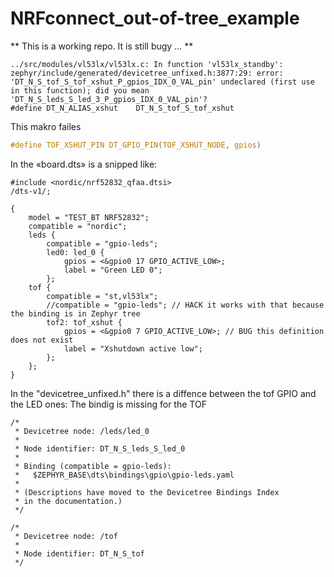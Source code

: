# NRFconnect_out-of-tree_example

** This is a working repo. It is still bugy ... ** 

```
../src/modules/vl53lx/vl53lx.c: In function 'vl53lx_standby':
zephyr/include/generated/devicetree_unfixed.h:3877:29: error: 'DT_N_S_tof_S_tof_xshut_P_gpios_IDX_0_VAL_pin' undeclared (first use in this function); did you mean 'DT_N_S_leds_S_led_3_P_gpios_IDX_0_VAL_pin'?
#define DT_N_ALIAS_xshut    DT_N_S_tof_S_tof_xshut
```

This makro failes
``` c
#define TOF_XSHUT_PIN DT_GPIO_PIN(TOF_XSHUT_NODE, gpios)
```

In the «board.dts» is a snipped like:

```
#include <nordic/nrf52832_qfaa.dtsi>
/dts-v1/;

{
    model = "TEST_BT NRF52832";
	compatible = "nordic";
    leds {
        compatible = "gpio-leds";
	    led0: led_0 {
	        gpios = <&gpio0 17 GPIO_ACTIVE_LOW>;
	        label = "Green LED 0";
        };
    tof {
        compatible = "st,vl53lx";
        //compatible = "gpio-leds"; // HACK it works with that because the binding is in Zephyr tree
        tof2: tof_xshut {
		    gpios = <&gpio0 7 GPIO_ACTIVE_LOW>; // BUG this definition does not exist
		    label = "Xshutdown active low";
	    };
    };
}
```

In the "devicetree_unfixed.h" there is a diffence between the tof GPIO and the LED ones:
The bindig is missing for the TOF

```
/*
 * Devicetree node: /leds/led_0
 *
 * Node identifier: DT_N_S_leds_S_led_0
 *
 * Binding (compatible = gpio-leds):
 *   $ZEPHYR_BASE\dts\bindings\gpio\gpio-leds.yaml
 *
 * (Descriptions have moved to the Devicetree Bindings Index
 * in the documentation.)
 */
```

```
/*
 * Devicetree node: /tof
 *
 * Node identifier: DT_N_S_tof
 */
 ```
